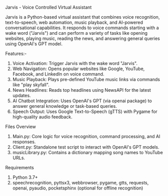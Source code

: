 Jarvis - Voice Controlled Virtual Assistant

Jarvis is a Python-based virtual assistant that combines voice recognition, text-to-speech, web automation, music playback, and AI-powered conversational capabilities. It responds to voice commands starting with a wake word ("Jarvis") and can perform a variety of tasks like opening websites, playing music, reading the news, and answering general queries using OpenAI's GPT model.

Features:-

1. Voice Activation: Trigger Jarvis with the wake word "Jarvis".
2. Web Navigation: Opens popular websites like Google, YouTube, Facebook, and LinkedIn on voice command.
3. Music Playback: Plays pre-defined YouTube music links via commands like "play skyfall".
4. News Headlines: Reads top headlines using NewsAPI for the latest updates.
5. AI Chatbot Integration: Uses OpenAI's GPT (via openai package) to answer general knowledge or task-based queries.
6. Speech Output: Uses Google Text-to-Speech (gTTS) with Pygame for high-quality audio feedback.


Files Overview

1. Main.py: Core logic for voice recognition, command processing, and AI responses.
2. Client.py: Standalone test script to interact with OpenAI's GPT models.
3. musicLibrary.py: Contains a dictionary mapping song names to YouTube URLs.


Requirements

1. Python 3.7+
2. speechrecognition, pyttsx3, webbrowser, pygame, gtts, requests, openai, pyaudio, pocketsphinx (optional for offline recognition)

